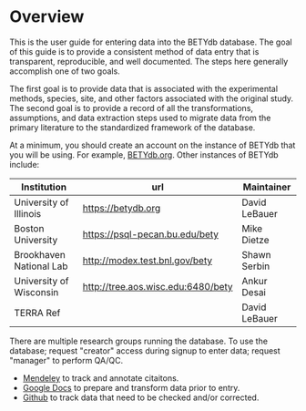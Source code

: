 # Overview

This is the user guide for entering data into the BETYdb database. The goal of this guide is to provide a consistent method of data entry that is transparent, reproducible, and well documented. The steps here generally accomplish one of two goals. 

The first goal is to provide data that is associated with the experimental methods, species, site, and other factors associated with the original study. The second goal is to provide a record of all the transformations, assumptions, and data extraction steps used to migrate data from the primary literature to the standardized framework of the database.

At a minimum, you should create an account on the instance of BETYdb that you will be using. For example, [BETYdb.org](https://www.betydb.org/signup). Other instances of BETYdb include:

|Institution |  url | Maintainer |
|---|---|---|
| University of Illinois | https://betydb.org| David LeBauer |
| Boston University| https://psql-pecan.bu.edu/bety | Mike Dietze |
| Brookhaven National Lab| http://modex.test.bnl.gov/bety| Shawn Serbin |
| University of Wisconsin | http://tree.aos.wisc.edu:6480/bety | Ankur Desai |
| TERRA Ref | | David LeBauer | 


There are multiple research groups running the database. To use the database; request "creator" access during signup to enter data; request "manager" to perform QA/QC.   
* [Mendeley](https://www.mendeley.com/) to track and annotate citaitons.
* [Google Docs](https://drive.google.com) to prepare and transform data prior to entry. 
* [Github](https://github.com/pecanproject/bety/issues) to track data that need to be checked and/or corrected.

